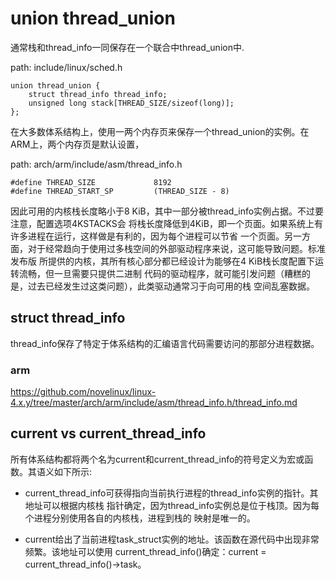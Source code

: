 union thread_union
========================================

通常栈和thread_info一同保存在一个联合中thread_union中.

path: include/linux/sched.h
```
union thread_union {
    struct thread_info thread_info;
    unsigned long stack[THREAD_SIZE/sizeof(long)];
};
```

在大多数体系结构上，使用一两个内存页来保存一个thread_union的实例。在ARM上，两个内存页是默认设置，

path: arch/arm/include/asm/thread_info.h
```
#define THREAD_SIZE             8192
#define THREAD_START_SP         (THREAD_SIZE - 8)
```

因此可用的内核栈长度略小于8 KiB，其中一部分被thread_info实例占据。不过要注意，配置选项4KSTACKS会
将栈长度降低到4KiB，即一个页面。如果系统上有许多进程在运行，这样做是有利的，因为每个进程可以节省
一个页面。另一方面，对于经常趋向于使用过多栈空间的外部驱动程序来说，这可能导致问题。标准发布版
所提供的内核，其所有核心部分都已经设计为能够在4 KiB栈长度配置下运转流畅，但一旦需要只提供二进制
代码的驱动程序，就可能引发问题（糟糕的是，过去已经发生过这类问题），此类驱动通常习于向可用的栈
空间乱塞数据。

struct thread_info
----------------------------------------

thread_info保存了特定于体系结构的汇编语言代码需要访问的那部分进程数据。

### arm

https://github.com/novelinux/linux-4.x.y/tree/master/arch/arm/include/asm/thread_info.h/thread_info.md

current vs current_thread_info
----------------------------------------

所有体系结构都将两个名为current和current_thread_info的符号定义为宏或函数。其语义如下所示:

* current_thread_info可获得指向当前执行进程的thread_info实例的指针。其地址可以根据内核栈
指针确定，因为thread_info实例总是位于栈顶。因为每个进程分别使用各自的内核栈，进程到栈的
映射是唯一的。

* current给出了当前进程task_struct实例的地址。该函数在源代码中出现非常频繁。该地址可以使用
current_thread_info()确定：current = current_thread_info()->task。